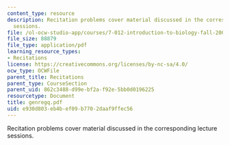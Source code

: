 ```yaml
---
content_type: resource
description: Recitation problems cover material discussed in the corresponding lecture
  sessions.
file: /ol-ocw-studio-app/courses/7-012-introduction-to-biology-fall-2004/e930d803eb4bef09b7702daaf9ffec56_genregq.pdf
file_size: 88879
file_type: application/pdf
learning_resource_types:
- Recitations
license: https://creativecommons.org/licenses/by-nc-sa/4.0/
ocw_type: OCWFile
parent_title: Recitations
parent_type: CourseSection
parent_uid: 862c3488-d99e-bf2a-f92e-5bb0d0196225
resourcetype: Document
title: genregq.pdf
uid: e930d803-eb4b-ef09-b770-2daaf9ffec56
---
```

Recitation problems cover material discussed in the corresponding lecture sessions.